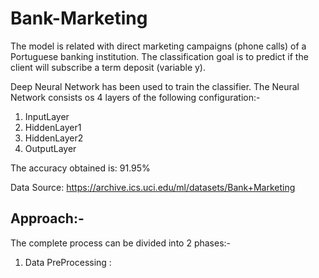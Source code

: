 # Bank-Marketing
The model is related with direct marketing campaigns (phone calls) of a Portuguese banking institution. The classification goal is to predict if the client will subscribe a term deposit (variable y). 

Deep Neural Network has been used to train the classifier.
The Neural Network consists os 4 layers of the following configuration:-
1. InputLayer         
2. HiddenLayer1          
3. HiddenLayer2         
4. OutputLayer

The accuracy obtained is: 91.95%

Data Source: https://archive.ics.uci.edu/ml/datasets/Bank+Marketing

## Approach:- 
The complete process can be divided into 2 phases:-
1. Data PreProcessing : 
